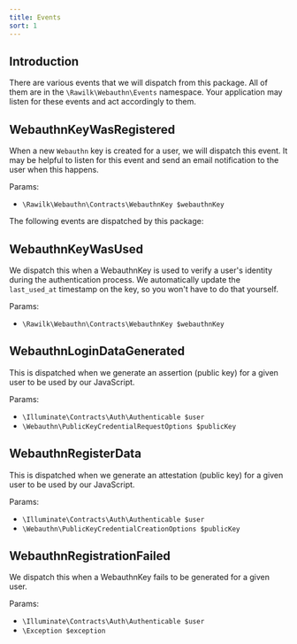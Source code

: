 ```yaml
---
title: Events
sort: 1
---
```


## Introduction

There are various events that we will dispatch from this package. All of them are in the `\Rawilk\Webauthn\Events` namespace. Your application may listen for these events and act accordingly to them.

## WebauthnKeyWasRegistered

When a new `Webauthn` key is created for a user, we will dispatch this event. It may be helpful to listen for this event and send an email notification to the user when this happens.

Params:

- `\Rawilk\Webauthn\Contracts\WebauthnKey $webauthnKey`

The following events are dispatched by this package:

## WebauthnKeyWasUsed

We dispatch this when a WebauthnKey is used to verify a user's identity during the authentication process. We automatically update the `last_used_at` timestamp on the key, so you won't have to do that yourself.

Params:

- `\Rawilk\Webauthn\Contracts\WebauthnKey $webauthnKey`

## WebauthnLoginDataGenerated

This is dispatched when we generate an assertion (public key) for a given user to be used by our JavaScript.

Params:

- `\Illuminate\Contracts\Auth\Authenticable $user`
- `\Webauthn\PublicKeyCredentialRequestOptions $publicKey`

## WebauthnRegisterData

This is dispatched when we generate an attestation (public key) for a given user to be used by our JavaScript.

Params:

- `\Illuminate\Contracts\Auth\Authenticable $user`
- `\Webauthn\PublicKeyCredentialCreationOptions $publicKey`

## WebauthnRegistrationFailed

We dispatch this when a WebauthnKey fails to be generated for a given user.

Params:

- `\Illuminate\Contracts\Auth\Authenticable $user`
- `\Exception $exception`

